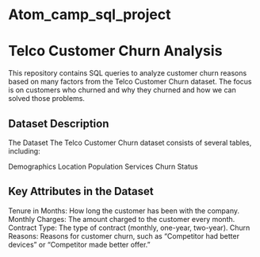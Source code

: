 # Atom_camp_sql_project

# Telco Customer Churn Analysis

This repository contains SQL queries to analyze customer churn reasons based on many factors from the Telco Customer Churn dataset. The focus is on customers who churned and why they churned and how we can solved those problems.

## Dataset Description
The Dataset
The Telco Customer Churn dataset consists of several tables, including:

Demographics
Location
Population
Services
Churn Status

## Key Attributes in the Dataset
Tenure in Months: How long the customer has been with the company.
Monthly Charges: The amount charged to the customer every month.
Contract Type: The type of contract (monthly, one-year, two-year).
Churn Reasons: Reasons for customer churn, such as “Competitor had better devices” or “Competitor made better offer.”
